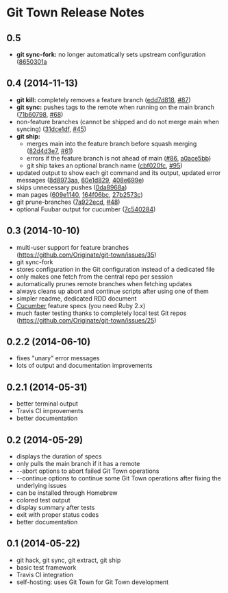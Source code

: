 # Git Town Release Notes


## 0.5

* **git sync-fork:** no longer automatically sets upstream configuration
  ([8650301a](https://github.com/Originate/git-town/commit/8650301a3ea40a989562a991960fa0d41b26f7f7)



## 0.4 (2014-11-13)

* **git kill:** completely removes a feature branch
  ([edd7d818](https://github.com/Originate/git-town/commit/edd7d8180eb76717fd72e77d2c75edf8e3b6b6ca),
  [#87](https://github.com/Originate/git-town/issues/87))
* **git sync:** pushes tags to the remote when running on the main branch
  ([71b60798](https://github.com/Originate/git-town/commit/71b607988c00e6dfc8f2598e9b964cc2ed4cfc39),
   [#68](https://github.com/Originate/git-town/issues/68))
* non-feature branches (cannot be shipped and do not merge main when syncing)
  ([31dce1df](https://github.com/Originate/git-town/commit/31dce1dfaf11e1e17f17e141a26cb38360ab731a),
   [#45](https://github.com/Originate/git-town/issues/45))
* **git ship:**
  * merges main into the feature branch before squash merging
    ([82d4d3e7](https://github.com/Originate/git-town/commit/82d4d3e745732cb397850a4c047826ba485e2bdb),
     [#61](https://github.com/Originate/git-town/issues/61))
  * errors if the feature branch is not ahead of main
    ([#86](https://github.com/Originate/git-town/issues/86),
     [a0ace5bb](https://github.com/Originate/git-town/commit/a0ace5bb5e992c193df8abe4b0aca984c302c323))
  * git ship takes an optional branch name
    ([cbf020fc](https://github.com/Originate/git-town/commit/cbf020fc3dd6d0ce49f8814a92f103e243f9cd2b),
     [#95](https://github.com/Originate/git-town/issues/95))
* updated output to show each git command and its output, updated error messages
  ([8d8973aa](https://github.com/Originate/git-town/commit/8d8973aaa58394a123ceed2811271606f4e1aaa9),
   [60e1d829](https://github.com/Originate/git-town/commit/60e1d8299ebbb0e75bdae057e864d17e1f9a3ce7),
   [408e699e](https://github.com/Originate/git-town/commit/408e699e5bdd3af524b2ea64669b81fea3bbe60b))
* skips unnecessary pushes
  ([0da8968a](https://github.com/Originate/git-town/commit/0da8968aef29f9ecb7326e0fafb5976f51789dca))
* man pages
  ([609e1140](https://github.com/Originate/git-town/commit/609e11400818604328885df86c02ee4630410e12),
   [164f06bc](https://github.com/Originate/git-town/commit/164f06bc8bf00d9e99ce0416f408cf62959dc833),
   [27b2573c](https://github.com/Originate/git-town/commit/27b2573ca5ffa9ae7930f8b5999bbfdd72bd16d9))
* git prune-branches
  ([7a922ecd](https://github.com/Originate/git-town/commit/7a922ecd9e03d20ed5a0c159022e601cebc80313),
   [#48](https://github.com/Originate/git-town/issues/48))
* optional Fuubar output for cucumber
  ([7c540284](https://github.com/Originate/git-town/commit/7c540284cf46bd49a7623566c1343285813524c6))


## 0.3 (2014-10-10)
* multi-user support for feature branches (https://github.com/Originate/git-town/issues/35)
* git sync-fork
* stores configuration in the Git configuration instead of a dedicated file
* only makes one fetch from the central repo per session
* automatically prunes remote branches when fetching updates
* always cleans up abort and continue scripts after using one of them
* simpler readme, dedicated RDD document
* <a href="http://cukes.info" target="_blank">Cucumber</a> feature specs (you need Ruby 2.x)
* much faster testing thanks to completely local test Git repos (https://github.com/Originate/git-town/issues/25)


## 0.2.2 (2014-06-10)
* fixes "unary" error messages
* lots of output and documentation improvements


## 0.2.1 (2014-05-31)
* better terminal output
* Travis CI improvements
* better documentation


## 0.2 (2014-05-29)
* displays the duration of specs
* only pulls the main branch if it has a remote
* --abort options to abort failed Git Town operations
* --continue options to continue some Git Town operations after fixing the underlying issues
* can be installed through Homebrew
* colored test output
* display summary after tests
* exit with proper status codes
* better documentation


## 0.1 (2014-05-22)
* git hack, git sync, git extract, git ship
* basic test framework
* Travis CI integration
* self-hosting: uses Git Town for Git Town development

